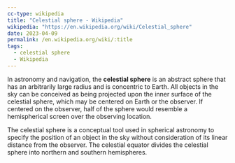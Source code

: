 ```yaml
---
cc-type: wikipedia
title: "Celestial sphere - Wikipedia"
wikipedia: "https://en.wikipedia.org/wiki/Celestial_sphere"
date: 2023-04-09
permalink: /en.wikipedia.org/wiki/:title
tags:
  - celestial sphere
  - Wikipedia
---
```

In astronomy and navigation, the **celestial sphere** is an abstract sphere that has an arbitrarily large radius and is concentric to Earth. All objects in the sky can be conceived as being projected upon the inner surface of the celestial sphere, which may be centered on Earth or the observer. If centered on the observer, half of the sphere would resemble a hemispherical screen over the observing location.

The celestial sphere is a conceptual tool used in spherical astronomy to specify the position of an object in the sky without consideration of its linear distance from the observer. The celestial equator divides the celestial sphere into northern and southern hemispheres.